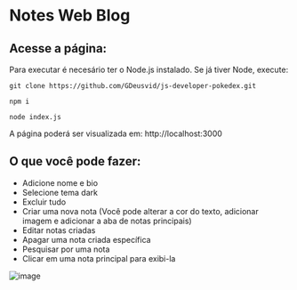 # Notes Web Blog
## Acesse a página:
Para executar é necesário ter o Node.js instalado. 
Se já tiver Node, execute:

`git clone https://github.com/GDeusvid/js-developer-pokedex.git`

`npm i`

`node index.js`

A página poderá ser visualizada em: http://localhost:3000

## O que você pode fazer:
* Adicione nome e bio
* Selecione tema dark
* Excluir tudo
* Criar uma nova nota (Você pode alterar a cor do texto, adicionar imagem e adicionar a aba de notas principais)
* Editar notas criadas
* Apagar uma nota criada específica
* Pesquisar por uma nota
* Clicar em uma nota principal para exibi-la


![image](https://github.com/GDeusvid/Blog_web_application-Capstone_Project/assets/132523391/3c0e4793-737e-4819-988e-6eb76f7e5fa0)
